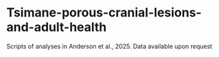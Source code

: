 # Tsimane-porous-cranial-lesions-and-adult-health
Scripts of analyses in Anderson et al., 2025. Data available upon request

